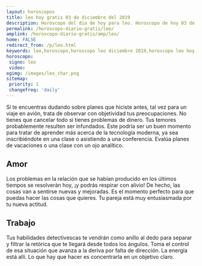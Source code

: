 ```yaml
---
layout: horoscopos
title: leo hoy gratis 03 de diciembre del 2019 
description: Horóscopo del dia de hoy para leo. Horoscopo de hoy 03 de diciembre del 2019. Las predicciones de amor, trabajo, vida personal gratis.
permalink: /horoscopo-diario-gratis/leo/
amplink: /horoscopo-diario-gratis/amp/leo/
home: FALSE
redirect_from: /p/leo.html
keywords: leo,horoscopo,horoscopo leo diciembre 2019,horoscopo leo hoy,tarot leo diciembre 2019,horoscopo leo,tarot leo hoy,horoscopo de hoy,horoscopo diario,tarot del amor,horoscopo de hoy leo,horoscopo diario del tarot, Horoscopo de hoy leo 03 de diciembre del 2019,horóscopo del día,signos zodiacales 2019, el horoscopo de hoy
horoscopo:
 signo: leo
 video:  
ogimg: /images/leo_char.png
sitemap:
 priority: 1
 changefreq: 'daily'
---
```



Si te encuentras dudando sobre planes que hiciste antes, tal vez para un viaje en avión, trata de observar con objetividad tus preocupaciones. No tienes que cancelar todo si tienes problemas de dinero. Tus temores probablemente resulten ser infundados. Este podría ser un buen momento para tratar de aprender más acerca de la tecnología moderna, ya sea inscribiéndote en una clase o asistiendo a una conferencia. Evalúa planes de vacaciones o una clase con un ojo analítico.

## Amor

Los problemas en la relación que se habían producido en los últimos tiempos se resolverán hoy, ¡y podrás respirar con alivio! De hecho, las cosas van a sentirse nuevas y mejoradas. Es el momento perfecto para que puedas hacer las cosas que quieres. Tu pareja está muy entusiasmada por tu nueva actitud.

## Trabajo

Tus habilidades detectivescas te vendrán como anillo al dedo para separar y filtrar la retórica que te llegará desde todos los ángulos. Toma el control de esa situación que avanza a la deriva por falta de dirección. La energía está allí. Lo que hay que hacer es concentrarla en un objetivo claro.